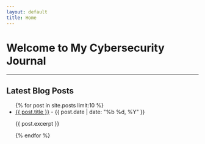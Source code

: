 ```yaml
---
layout: default
title: Home
---
```


# Welcome to My Cybersecurity Journal

---

## Latest Blog Posts

<ul>
  {% for post in site.posts limit:10 %}
    <li>
      <a href="{{ post.url }}">{{ post.title }}</a> - {{ post.date | date: "%b %d, %Y" }}
      <p>{{ post.excerpt }}</p>
    </li>
  {% endfor %}
</ul>

